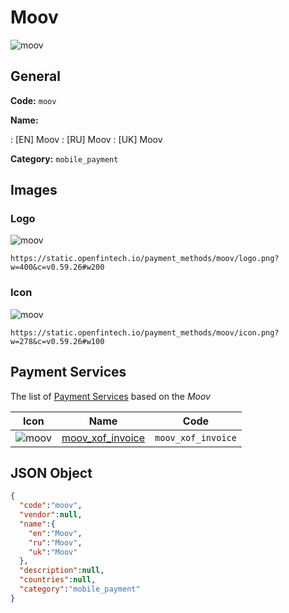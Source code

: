 
# Moov 
![moov](https://static.openfintech.io/payment_methods/moov/logo.png?w=400&c=v0.59.26#w200)  

## General 
**Code:** `moov` 
 
**Name:** 
 
:	[EN] Moov 
:	[RU] Moov 
:	[UK] Moov 
 
**Category:** `mobile_payment` 
 

## Images 

### Logo 
![moov](https://static.openfintech.io/payment_methods/moov/logo.png?w=400&c=v0.59.26#w200)  

```
https://static.openfintech.io/payment_methods/moov/logo.png?w=400&c=v0.59.26#w200
```  

### Icon 
![moov](https://static.openfintech.io/payment_methods/moov/icon.png?w=278&c=v0.59.26#w100)  

```
https://static.openfintech.io/payment_methods/moov/icon.png?w=278&c=v0.59.26#w100
```  

## Payment Services 
 
The list of [Payment Services](/payment-services/) based on the _Moov_ 

|Icon|Name|Code| 
|:---:|:---:|:---:| 
|![moov](https://static.openfintech.io/payment_methods/moov/icon.png?w=278&c=v0.59.26#w100) |[moov_xof_invoice](/payment-services/moov_xof_invoice/)|`moov_xof_invoice`| 
 

## JSON Object 

```json
{
  "code":"moov",
  "vendor":null,
  "name":{
    "en":"Moov",
    "ru":"Moov",
    "uk":"Moov"
  },
  "description":null,
  "countries":null,
  "category":"mobile_payment"
}
```  
